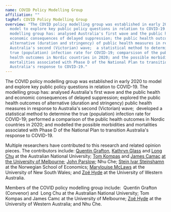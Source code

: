 ```yaml
---
name: COVID Policy Modelling Group
affiliation: ""
tagRef: COVID Policy Modelling Group
overview: "The COVID policy modelling group was established in early 2020 to
  model to explore key public policy questions in relation to COVID-19. The
  modelling group has: analysed Australia's first wave and the public health and
  economic consequences of delayed suppression; the public health outcomes of
  alternative (duration and stringency) of public health measures in response to
  Australia's second (Victorian) wave;  a statistical method to determine the
  true (population) infection rate for COVID-19; comparsison of the public
  health outcomes in Nordic countries in 2020; and the possible morbidities and
  mortalities associated with Phase D of the National Plan to transition
  Australia's response to COVID-19."
---
```

The COVID policy modelling group was established in early 2020 to model and explore key public policy questions in relation to COVID-19. The modelling group has: analysed Australia's first wave and the public health and economic consequences of delayed suppression; explored the public health outcomes of alternative (duration and stringency) public health measures in response to Australia's second (Victorian) wave;  developed a statistical method to determine the true (population) infection rate for COVID-19; performed a comparison of the public health outcomes in Nordic countries in 2020; and modelled the possible morbidities and mortalities associated with Phase D of the National Plan to transition Australia's response to COVID-19.

Multiple researchers have contributed to this research and related opinion pieces. The contributors include: [Quentin Grafton](https://crawford.anu.edu.au/people/academic/quentin-grafton), [Kathryn Glass](https://rsph.anu.edu.au/people/academics/associate-professor-kathryn-glass) and [Long Chu](https://crawford.anu.edu.au/people/academic/hoang-long-chu) at the Australian National University; [Tom Kompas](https://findanexpert.unimelb.edu.au/profile/695719-tom-kompas) and [James Camac](https://findanexpert.unimelb.edu.au/profile/224904-james-camac) [at the University of Melbourne](<>); [John Parslow](https://www.policyforum.net/authors/john-parslow/); Nhu Che; [Stein Ivar Steinshamn](https://www.nhh.no/en/employees/faculty/stein-ivar-steinshamn/) at the Norwegian School of Economics; [Marylouise McLaws](https://med.unsw.edu.au/our-people/marylouise-mclaws) at the University of New South Wales; and [Zoë Hyde](https://research-repository.uwa.edu.au/en/persons/zoe-hyde) at the University of Western Australia.

Members of the COVID policy modelling group include:  Quentin Grafton (Convenor) and  Long Chu at the Australian National University; Tom Kompas and James Camc at the University of Melbourne; [Zoë Hyde](https://research-repository.uwa.edu.au/en/persons/zoe-hyde) at the University of Western Australia; and Nhu Che.